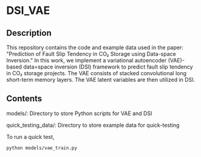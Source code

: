 # DSI_VAE
## Description
This repository contains the code and example data used in the paper:
"Prediction of Fault Slip Tendency in CO₂ Storage using Data-space Inversion." In this work, we implement a variational autoencoder (VAE)-based data=space inversion (DSI) framework to predict fault slip tendency in CO₂ storage projects. The VAE consists of stacked convolutional long short-term memory layers. The VAE latent variables are then utilized in DSI.

## Contents
models/: Directory to store Python scripts for VAE and DSI

quick_testing_data/: Directory to store example data for quick-testing

To run a quick test, 
```bash
python models/vae_train.py

